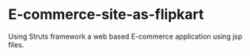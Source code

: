 # E-commerce-site-as-flipkart
Using Struts framework a web based E-commerce application using jsp files.
